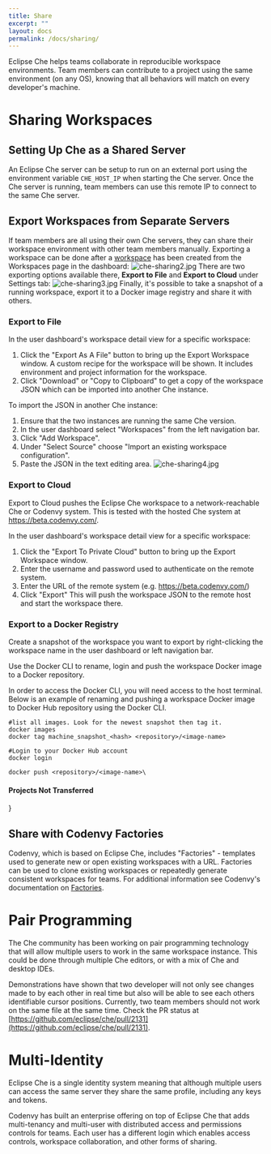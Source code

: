 ```yaml
---
title: Share
excerpt: ""
layout: docs
permalink: /docs/sharing/
---
```

Eclipse Che helps teams collaborate in reproducible workspace environments. Team members can contribute to a project using the same environment (on any OS), knowing that all behaviors will match on every developer's machine.
# Sharing Workspaces  
## Setting Up Che as a Shared Server
An Eclipse Che server can be setup to run on an external port using the environment variable  `CHE_HOST_IP` when starting the Che server. Once the Che server is running, team members can use this remote IP to connect to the same Che server.

## Export Workspaces from Separate Servers
If team members are all using their own Che servers, they can share their workspace environment with other team members manually. Exporting a workspace can be done after a [workspace](doc:create-workspaces-and-projects) has been created from the Workspaces page in the dashboard:
![che-sharing2.jpg](../../assets/imgs/che-sharing2.jpg)
There are two exporting options available there, **Export to File** and **Export to Cloud** under Settings tab:
![che-sharing3.jpg](../../assets/imgs/che-sharing3.jpg)
Finally, it's possible to take a snapshot of a running workspace, export it to a Docker image registry and share it with others.

### Export to File
In the user dashboard's workspace detail view for a specific workspace:
1. Click the "Export As A File" button to bring up the Export Workspace window. A custom recipe for the workspace will be shown. It includes environment and project information for the workspace.
2. Click "Download" or "Copy to Clipboard" to get a copy of the workspace JSON which can be imported into another Che instance.

To import the JSON in another Che instance:
1. Ensure that the two instances are running the same Che version.
2. In the user dashboard select "Workspaces" from the left navigation bar.
3. Click "Add Workspace".
4. Under "Select Source" choose "Import an existing workspace configuration".
5. Paste the JSON in the text editing area.
![che-sharing4.jpg](../../assets/imgs/che-sharing4.jpg)
### Export to Cloud
Export to Cloud pushes the Eclipse Che workspace to a network-reachable Che or Codenvy system. This is tested with the hosted Che system at https://beta.codenvy.com/.

In the user dashboard's workspace detail view for a specific workspace:
1. Click the "Export To Private Cloud" button to bring up the Export Workspace window.
2. Enter the username and password used to authenticate on the remote system.
3. Enter the URL of the remote system (e.g. https://beta.codenvy.com/)
4. Click "Export"
This will push the workspace JSON to the remote host and start the workspace there.

### Export to a Docker Registry
Create a snapshot of the workspace you want to export by right-clicking the workspace name in the user dashboard or left navigation bar.

Use the Docker CLI to rename, login and push the workspace Docker image to a Docker repository.

In order to access the Docker CLI, you will need access to the host terminal. Below is an example of renaming and pushing a workspace Docker image to Docker Hub repository using the Docker CLI.
```shell  
#list all images. Look for the newest snapshot then tag it.
docker images
docker tag machine_snapshot_<hash> <repository>/<image-name>

#Login to your Docker Hub account
docker login

docker push <repository>/<image-name>\
```

#### Projects Not Transferred
}  

## Share with Codenvy Factories
Codenvy, which is based on Eclipse Che, includes "Factories" - templates used to generate new or open existing workspaces with a URL. Factories can be used to clone existing workspaces or repeatedly generate consistent workspaces for teams. For additional information see Codenvy's documentation on [Factories](../../docs/workspace-automation).
# Pair Programming  
The Che community has been working on pair programming technology that will allow multiple users to work in the same workspace instance. This could be done through multiple Che editors, or with a mix of Che and desktop IDEs.

Demonstrations have shown that two developer will not only see changes made to by each other in real time but also will be able to see each others identifiable cursor positions. Currently, two team members should not work on the same file at the same time. Check the PR status at [https://github.com/eclipse/che/pull/2131](https://github.com/eclipse/che/pull/2131).
# Multi-Identity  
Eclipse Che is a single identity system meaning that although multiple users can access the same server they share the same profile, including any keys and tokens.

Codenvy has built an enterprise offering on top of Eclipse Che that adds multi-tenancy and multi-user with distributed access and permissions controls for teams. Each user has a different login which enables access controls, workspace collaboration, and other forms of sharing.
